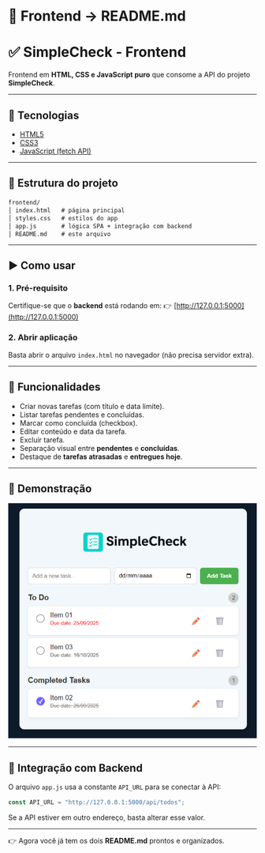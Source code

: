 # 📂 Frontend → README.md

# ✅ SimpleCheck - Frontend

Frontend em **HTML, CSS e JavaScript puro** que consome a API do projeto **SimpleCheck**.

---

## 🚀 Tecnologias

* [HTML5](https://developer.mozilla.org/pt-BR/docs/Web/HTML)
* [CSS3](https://developer.mozilla.org/pt-BR/docs/Web/CSS)
* [JavaScript (fetch API)](https://developer.mozilla.org/pt-BR/docs/Web/API/Fetch_API)

---

## 📂 Estrutura do projeto

```
frontend/
│ index.html   # página principal
│ styles.css   # estilos do app
│ app.js       # lógica SPA + integração com backend
│ README.md    # este arquivo
```

---

## ▶️ Como usar

### 1. Pré-requisito

Certifique-se que o **backend** está rodando em:
👉 [http://127.0.0.1:5000](http://127.0.0.1:5000)

### 2. Abrir aplicação

Basta abrir o arquivo `index.html` no navegador (não precisa servidor extra).

---

## 📖 Funcionalidades

* Criar novas tarefas (com título e data limite).
* Listar tarefas pendentes e concluídas.
* Marcar como concluída (checkbox).
* Editar conteúdo e data da tarefa.
* Excluir tarefa.
* Separação visual entre **pendentes** e **concluídas**.
* Destaque de **tarefas atrasadas** e **entregues hoje**.

---

## 📸 Demonstração

![Demonstração do SimpleCheck](https://github.com/Renanarauujo/simplecheck-frontend/blob/main/assets/print.png)

---

## 🔗 Integração com Backend

O arquivo `app.js` usa a constante `API_URL` para se conectar à API:

```js
const API_URL = "http://127.0.0.1:5000/api/todos";
```

Se a API estiver em outro endereço, basta alterar esse valor.

---

👉 Agora você já tem os dois **README.md** prontos e organizados.
